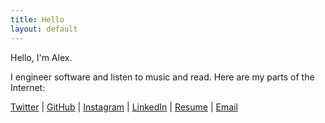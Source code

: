 ```yaml
---
title: Hello
layout: default
---
```


Hello, I'm Alex. 

I engineer software and listen to music and read. Here are my parts of the Internet: 

[Twitter](https://twitter.com/ohyoucare) | [GitHub](https://github.com/atighe) | [Instagram](https://www.instagram.com/ohyoucare) | [LinkedIn](https://www.linkedin.com/in/atighe) | [Resume](http://alextighe.me/resume) | [Email](mailto:alex.tighe@gmail.com)
